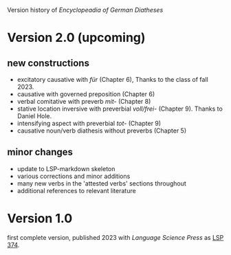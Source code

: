Version history of *Encyclopeadia of German Diatheses*

# Version 2.0 (upcoming)

## new constructions

- excitatory causative with *für* (Chapter 6), Thanks to the class of fall 2023.
- causative with governed preposition (Chapter 6)
- verbal comitative with preverb *mit-* (Chapter 8)
- stative location inversive with preverbial *voll/frei-* (Chapter 9). Thanks to Daniel Hole.
- intensifying aspect with preverbial *tot-* (Chapter 9)
- causative noun/verb diathesis without preverbs (Chapter 5)

## minor changes

- update to LSP-markdown skeleton
- various corrections and minor additions
- many new verbs in the 'attested verbs' sections throughout
- additional references to relevant literature

# Version 1.0

first complete version, published 2023 with *Language Science Press* as [LSP 374](https://langsci-press.org/catalog/book/374).
